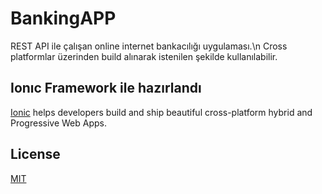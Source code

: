 # BankingAPP
REST API ile çalışan online internet bankacılığı uygulaması.\n
Cross platformlar üzerinden build alınarak istenilen şekilde kullanılabilir.
## Ionıc Framework ile hazırlandı
[Ionic](https://ionicframework.com/) helps developers build and ship beautiful cross-platform hybrid and Progressive Web Apps.

## License
[MIT](https://choosealicense.com/licenses/mit/)

